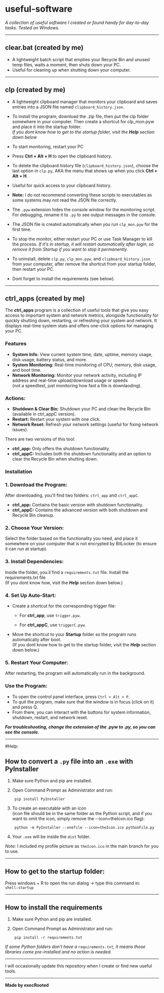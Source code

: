 # useful-software

*A collection of useful software I created or found handy for day-to-day tasks. Tested on Windows.*

---

## clear.bat (created by me)

- A lightweight batch script that empties your Recycle Bin and unused temp files, waits a moment, then shuts down your PC.
- Useful for cleaning up when shutting down your computer.

---

## clp (created by me)

- A lightweight clipboard manager that monitors your clipboard and saves entries into a JSON file named `clipboard_history.json`.

- To install the program, download the .zip file, then put the clp folder somewhere in your computer. Then create a shortcut for clp_mon.pyw and place it into the startup folder.<br>
  *If you dont know how to get to the startup folder, visit the ***Help*** section down below*

- To start monitoring, restart your PC
  
- Press **Ctrl + Alt + H** to open the clipboard history.
  
- To delete the clipboard history file (`clipboard_history.json`), choose the last option in `clp.py`, AKA the menu that shows up when you click **Ctrl + Alt + H**.
  
- Useful for quick access to your clipboard history.
  
- **Note:** I do not recommend converting these scripts to executables as some systems may not read the JSON file correctly.
  
- The `.pyw` extension hides the console window for the monitoring script. For debugging, rename it to `.py` to see output messages in the console.
  
- The JSON file is created automatically when you run `clp_mon.pyw` for the first time.
  
- To stop the monitor, either restart your PC or use Task Manager to kill the process.
  *If it's in startup, it will restart automatically after login, so remove it from Startup if you want to stop it permanently.*
 
- To uninstall, delete `clp.py`, `clp_mon.pyw`, and `clipboard_history.json` from your computer, after remove the shortcut from your startup folder, then restart your PC.
  
- Dont forget to install the requirements (see below).

---
## ctrl_apps (created by me)

The **ctrl_apps** program is a collection of useful tools that give you easy access to important system and network metrics, alongside functionality for quickly shutting down, restarting, or refreshing your system and network. It displays real-time system stats and offers one-click options for managing your PC.

### Features

- **System Info:** View current system time, date, uptime, memory usage, disk usage, battery status, and more.
- **System Monitoring:** Real-time monitoring of CPU, memory, disk usage, and boot time.
- **Network Monitoring:** Monitor your network activity, including IP address and real-time upload/download usage or speeds<br>(not a speedtest, just monitoring how fast a file is downlaoding).

### Actions:
- **Shutdown & Clear Bin:** Shutdown your PC and clean the Recycle Bin (available in ctrl_appC version).
- **Restart:** Restart your system with one click.
- **Network Reset:** Refresh your network settings (useful for fixing network issues).

There are two versions of this tool:

- **ctrl_app:** Only offers the shutdown functionality.
- **ctrl_appC:** Includes both the shutdown functionality and an option to clear the Recycle Bin when shutting down.

### Installation

### 1. Download the Program:
After downloading, you'll find two folders: `ctrl_app` and `ctrl_appC`.

- **ctrl_app:** Contains the basic version with shutdown functionality.
- **ctrl_appC:** Contains the advanced version with both shutdown and Recycle Bin cleanup.

### 2. Choose Your Version:
Select the folder based on the functionality you need, and place it somewhere on your computer that is not encrypted by BitLocker (to ensure it can run at startup).

### 3. Install Dependencies:
Inside the folder, you.ll find a `requirements.txt` file. Install the requirements.txt file<br>(If you dont know how, visit the ***Help*** section down below.)


### 4. Set Up Auto-Start:

- Create a shortcut for the corresponding trigger file:
  - For **ctrl_app**, use `trigger.pyw`.
  
  - For **ctrl_appC**, use `triggerC.pyw`.

- Move the shortcut to your **Startup** folder so the program runs automatically after boot. <br>(If you dont know how to get to the startup folder, visit the ***Help*** section down below.)



### 5. Restart Your Computer:
After restarting, the program will automatically run in the background.

### Use the Program:

- To open the control panel interface, press `Ctrl + Alt + P`.
- To quit the program, make sure that the window is in focus (click on it) and press Q.
- From there, you can interact with the buttons for system information, shutdown, restart, and network reset.





***For troubleshooting, change the extension of the .pyw to .py, so you can see the console.***


---

#Help:

## How to convert a `.py` file into an `.exe` with PyInstaller

1. Make sure Python and pip are installed.
2. Open Command Prompt as Administrator and run:

        pip install PyInstaller

3. To create an executable with an icon <br>(icon file should be in the same folder as the Python script, and if you want to omit the icon, simply remove the --icon=theIcon.ico flag):

        python -m PyInstaller --onefile --icon=theIcon.ico pythonFile.py

4. Your `.exe` will be inside the `dist` folder.

*Note:* I included my profile picture as `theIcon.ico` in the main branch for you to use.

---
## How to get to the startup folder:

Press windows + R to open the run dialog → type this command in: `shell:startup`

---
## How to install the requirements

1. Make sure Python and pip are installed.
2. Open Command Prompt as Administrator and run:

        pip install -r requirements.txt

*If some Python folders don’t have a `requirements.txt`, it means those libraries come pre-installed and no action is needed.*

---

I will occasionally update this repository when I create or find new useful tools.

---

**Made by execRooted**
